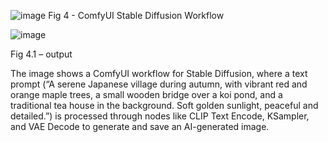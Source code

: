 ![image](https://github.com/user-attachments/assets/43723db3-acc6-44e9-950f-375a39ae596a)
Fig 4 - ComfyUI Stable Diffusion Workflow

 ![image](https://github.com/user-attachments/assets/947e80b4-d1a0-48a7-b570-9c352a31fb7f)

Fig 4.1 – output
 
 The image shows a ComfyUI workflow for Stable Diffusion, where a text prompt (“A serene Japanese village during autumn, with vibrant red and orange maple trees, a small wooden bridge over a koi pond, and a traditional tea house in the background. Soft golden sunlight, peaceful and detailed.”) is processed through nodes like CLIP Text Encode, KSampler, and VAE Decode to generate and save an AI-generated image.
